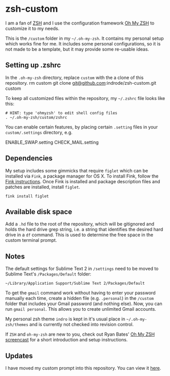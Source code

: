# zsh-custom
I am a fan of [ZSH](http://www.zsh.org/) and I use the configuration framework [Oh My ZSH](https://github.com/robbyrussell/oh-my-zsh) to customize it to my needs.

This is the `/custom` folder in my `~/.oh-my-zsh`. It contains my personal setup which works fine for me. It includes some personal configurations, so it is not made to be a template, but it may provide some re-usable ideas.

## Setting up .zshrc

In the `.oh-my-zsh` directory, replace `custom` with the a clone of this repository.
  rm custom
  git clone git@github.com:indrode/zsh-custom.git custom

To keep all customized files within the repository, my `~/.zshrc` file looks like this:

	# HINT: type 'ohmyzsh' to edit shell config files
	. ~/.oh-my-zsh/custom/zshrc

You can enable certain features, by placing certain `.setting` files in your `custom/.settings` directory, e.g.

  ENABLE_SWAP.setting
  CHECK_MAIL.setting

## Dependencies

My setup includes some gimmicks that require `figlet` which can be installed via `Fink`, a package manager for OS X. To install Fink, follow the [Fink instructions](http://www.finkproject.org/download/srcdist.php). Once Fink is installed and package description files and patches are installed, install `figlet`.

	fink install figlet
	
## Available disk space

Add a `.hd` file to the root of the repository, which will be gitignored and holds the hard drive grep string, i.e. a string that identifies the desired hard drive in a `df` command. This is used to determine the free space in the custom terminal prompt.

## Notes

The default settings for Sublime Text 2 in `/settings` need to be moved to Sublime Text's `/Packages/Default` folder:

    ~/Library/Application Support/Sublime Text 2/Packages/Default

To get the `gmail` command work without having to enter your password manually each time, create a hidden file (e.g. `.personal`) in the `/custom` folder that includes your Gmail password (and nothing else). Now, you can run `gmail personal`. This allows you to create unlimited Gmail accounts.

My personal zsh theme `indro` is kept in it's usual place in `~/.oh-my-zsh/themes` and is currently not checked into revision control.

If `ZSH` and `oh-my-zsh` are new to you, check out Ryan Bates' [Oh My ZSH screencast](http://railscasts.com/episodes/308-oh-my-zsh) for a short introduction and setup instructions.

## Updates

I have moved my custom prompt into this repository. You can view it [here](https://github.com/indrode/zsh-custom/blob/master/indro.zsh-theme).
